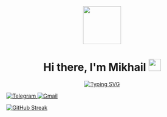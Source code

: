 <div id="header" align="center">
  <img src="https://media.giphy.com/media/M9gbBd9nbDrOTu1Mqx/giphy.gif" width="100"/>
</div>

<h1 align="center">Hi there, I'm Mikhail</a> 
<img src="https://github.com/blackcater/blackcater/raw/main/images/Hi.gif" height="32"/></h1>

<div id="header" align="center">
 <a href="https://git.io/typing-svg"><img src="https://readme-typing-svg.herokuapp.com?font=Dancing+Script&size=25&duration=6000&pause=1000&color=97942B&background=FFFFFF00&center=true&width=435&lines=Welcome+to+my+profile!" alt="Typing SVG" />
</div>


![Telegram](https://img.shields.io/badge/Telegram-2CA5E0?style=for-the-badge&logo=telegram&logoColor=white)
![Gmail](https://img.shields.io/badge/Gmail-D14836?style=for-the-badge&logo=gmail&logoColor=white)


[![GitHub Streak](http://github-readme-streak-stats.herokuapp.com?user=MikhailKom&theme=dark)](https://git.io/streak-stats)  
